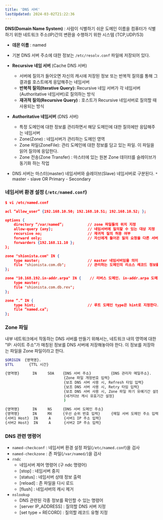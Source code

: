 ```yaml
---
title: 'DNS 서버'
lastUpdated: 2024-03-02T21:22:36
---
```


**DNS(Domain Name System)** : 사람이 식별하기 쉬운 도메인 이름을 컴퓨터가 식별하기 위한 네트워크 주소(IP)간의 변환을 수행하기 위한 시스템 (TCP,UDP/53)
- **데몬 이름** : named
- 기본 DNS 서버 주소에 대한 정보는 `/etc/resolv.conf` 파일에 저장되어 있다.

- **Recursive 네임 서버** (Cache DNS 서버)
  - 서버에 질의가 들어오면 자신의 캐시에 저장된 정보 또는 반복적 질의를 통해 그 결과를 호스트에게 응답해주는 네임서버
  - **반복적 질의(Iterative Query):** Recursive 네임 서버가 각 네임서버(Authoritative 네임서버)로 질의하는 방식
  - **재귀적 질의(Recursive Query)** : 호스트가 Recursive 네임서버로 질의할 때 사용되는 방식
  
-  **Authoritative 네임서버** (DNS 서버)
   - 특정 도메인에 대한 정보를 관리하면서 해당 도메인에 대한 질의에만 응답해주는 네임서버
   - Zone(Zone) : 네임서버가 관리하는 도메인 영역
   - Zone 파일(ZoneFile): 관리 도메인에 대한 정보를 담고 있는 파일. 이 파일을 읽어 질의에 응답한다.
   - Zone 전송(Zone Transfer) : 마스터에 있는 원본 Zone 데이터를 슬레이브가 동기화 하는 작업

-  DNS 서버는 마스터(master) 네임서버와 슬레이브(Slave) 네임서버로 구분된다.
`*` master - slave OR Primary - Secondary

### 네임서버 환경 설정 (`/etc/named.conf`)

```json
$ vi /etc/named.conf

acl “allow_user” {192.168.10.50; 192.168.10.51; 192.168.10.52; };

options {
    directory “/var/named”;           // zone 파일들의 위치 지정
    allow-query {any};                // 네임서버에 질의할 수 있는 대상 지정 
    recursive no;                     // 재귀적 질의 허용 여부
    forward only;                     // 자신에게 들어온 질의 요청을 다른 서버로 넘기는 옵션 
    forwarders {192.168.11.10 };
};

zone "shionista.com" IN {
    type master;                      // master 네임서버임을 의미
    file "shionista.com.db";          // 관리하는 도메인의 리소스 레코드 정보를 담고 있는 Zone 파일명을 의미 
};

zone "10.168.192.in-addr.arpa" IN {    // 리버스 도메인. in-addr.arpa 도메인의 하위 도메인으로 구성한다. 
    type master;
    file "shionista.com.db.rev";
};

zone “.” IN {
    type hint;                        // 루트 도메인 type은 hint로 지정한다.
    file “named.ca”;
};
```

### Zone 파일

내부 네트워크에서 작동하는 DNS 서버를 만들기 위해서는, 네트워크 내의 영역에 대한 "IP: 사이트 주소"가 매칭된 정보를 DNS 서버에 저장해놓아야 한다. 이 정보를 저장하는 파일을 Zone 파일이라고 한다.

```bash
$ORIGIN  {영역명}.
$TTL       {TTL 시간}

{영역명}      IN     SOA    {DNS 서버 주소}         {DNS 관리자 메일주소}.    (
                           {Zone 파일 개정번호 입력}
                           {보조 DNS 서버 사용 시, Refresh 타임 입력}
                           {보조 DNS 서버 사용 시, Retry 타임 입력}
                           {보조 DNS 서버 사용 시, Zone 파일 파기 유예기간 설정}
                           {네거티브 캐시 유효기간 설정} 
                           )

{영역명}      IN     NS     {DNS 서버 도메인 주소}
{영역명}      IN     MX     {우선 순위 번호 입력}     {메일 서버 도메인 주소 입력}
{서버1 Host}  IN     A      {서버1 IP 주소 입력}          
{서버2 Host}  IN     A      {서버2 IP 주소 입력}
```

### DNS 관련 명령어

- `named-checkconf` : 네임서버 환경 설정 파일(`/etc/named.conf`)을 검사
- `named-checkzone` : 존 파일(`/var/named/`)을 검사
- `rndc`
  - 네임서버 제어 명령어 (구 ndc 명령어)
  - [stop] : 네임서버 중지
  - [status] : 네임서버 상태 정보 출력
  - [reload] : 존 파일을 다시 로드
  - [flush] : 네임서버의 캐시 제거
- `nslookup`
  - DNS 관련된 각종 정보를 확인할 수 있는 명령어
  - [server IP_ADDRESS] : 질의할 DNS 서버 지정
  - [set type = RECORD] : 질의할 레코드 유형 지정
